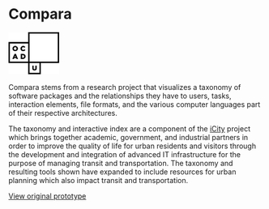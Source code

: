 # Compara

<img src="logo.svg" width="100px" />

Compara stems from a research project that visualizes a taxonomy of software packages and the relationships they have to users, tasks, interaction elements, file formats, and the various computer languages part of their respective architectures.

The taxonomy and interactive index are a component of the [iCity](https://uttri.utoronto.ca/research/projects/icity/) project which brings together academic, government, and industrial partners in order to improve the quality of life for urban residents and visitors through the development and integration of advanced IT infrastructure for the purpose of managing transit and transportation. The taxonomy and resulting tools shown have expanded to include resources for urban planning which also impact transit and transportation.

[View original prototype](http://ocadu-val.github.io/cmpr)

